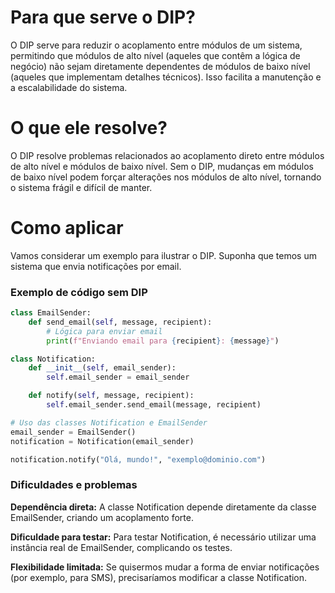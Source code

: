 # Para que serve o DIP?
O DIP serve para reduzir o acoplamento entre módulos de um sistema, permitindo que módulos de alto nível (aqueles que contêm a lógica de negócio) não sejam diretamente dependentes de módulos de baixo nível (aqueles que implementam detalhes técnicos). Isso facilita a manutenção e a escalabilidade do sistema.

# O que ele resolve?
O DIP resolve problemas relacionados ao acoplamento direto entre módulos de alto nível e módulos de baixo nível. Sem o DIP, mudanças em módulos de baixo nível podem forçar alterações nos módulos de alto nível, tornando o sistema frágil e difícil de manter.

# Como aplicar
Vamos considerar um exemplo para ilustrar o DIP. Suponha que temos um sistema que envia notificações por email.

### Exemplo de código sem DIP

```python
class EmailSender:
    def send_email(self, message, recipient):
        # Lógica para enviar email
        print(f"Enviando email para {recipient}: {message}")

class Notification:
    def __init__(self, email_sender):
        self.email_sender = email_sender

    def notify(self, message, recipient):
        self.email_sender.send_email(message, recipient)

# Uso das classes Notification e EmailSender
email_sender = EmailSender()
notification = Notification(email_sender)

notification.notify("Olá, mundo!", "exemplo@dominio.com")

```

### Dificuldades e problemas

**Dependência direta:** A classe Notification depende diretamente da classe EmailSender, criando um acoplamento forte.

**Dificuldade para testar:** Para testar Notification, é necessário utilizar uma instância real de EmailSender, complicando os testes.

**Flexibilidade limitada:** Se quisermos mudar a forma de enviar notificações (por exemplo, para SMS), precisaríamos modificar a classe Notification.